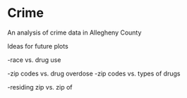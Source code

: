 # Crime
An analysis of crime data in Allegheny County


Ideas for future plots


 -race vs. drug use

 -zip codes vs. drug overdose
 -zip codes vs. types of drugs

 -residing zip vs. zip of  

